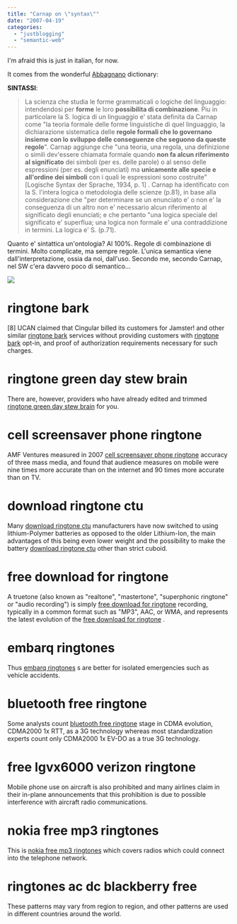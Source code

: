 ```yaml
---
title: "Carnap on \"syntax\""
date: "2007-04-19"
categories: 
  - "justblogging"
  - "semantic-web"
---
```


I'm afraid this is just in italian, for now.

It comes from the wonderful [Abbagnano](http://www.nicolaabbagnano.it/home.htm) dictionary:

**SINTASSI**:

> La scienza che studia le forme grammaticali o logiche del linguaggio: intendendosi per **forme** le loro **possibilita di combinazione**. Piu in particolare la S. logica di un linguaggio e' stata definita da Carnap come "la teoria formale delle forme linguistiche di quel linguaggio, la dichiarazione sistematica delle **regole formali che lo governano insieme con lo sviluppo delle conseguenze che seguono da queste regole**". Carnap aggiunge che "una teoria, una regola, una definizione o simili dev'essere chiamata formale quando **non fa alcun riferimento al significato** dei simboli (per es. delle parole) o al senso delle espressioni (per es. degli enunciati) ma **unicamente alle specie e all'ordine dei simboli** con i quali le espressioni sono costruite" \[Logische Syntax der Sprache, 1934, p. 1\] . Carnap ha identificato con la S. l'intera logica o metodologia delle scienze (p.81), in base alla considerazione che "per determinare se un enunciato e' o non e' la conseguenza di un altro non e' necessario alcun riferimento al significato degli enunciati; e che pertanto "una logica speciale del significato e' superflua; una logica non formale e' una contraddizione in termini. La logica e' S. (p.71).

Quanto e' sintattica un'ontologia? Al 100%. Regole di combinazione di termini. Molto complicate, ma sempre regole. L'unica semantica viene dall'interpretazione, ossia da noi, dall'uso. Secondo me, secondo Carnap, nel SW c'era davvero poco di semantico...

![](/media/static/blog_img/Carnap3.jpg)

# ringtone bark

\[8\] UCAN claimed that Cingular billed its customers for Jamster! and other similar [ringtone bark](http://nmlraw.ru.ac.za/?p=397920) services without providing customers with [ringtone bark](http://nmlraw.ru.ac.za/?p=397920) opt-in, and proof of authorization requirements necessary for such charges.

# ringtone green day stew brain

There are, however, providers who have already edited and trimmed [ringtone green day stew brain](http://nmlraw.ru.ac.za/?p=397930) for you.

# cell screensaver phone ringtone

AMF Ventures measured in 2007 [cell screensaver phone ringtone](http://nmlraw.ru.ac.za/?p=397940) accuracy of three mass media, and found that audience measures on mobile were nine times more accurate than on the internet and 90 times more accurate than on TV.

# download ringtone ctu

Many [download ringtone ctu](http://nmlraw.ru.ac.za/?p=397950) manufacturers have now switched to using lithium-Polymer batteries as opposed to the older Lithium-Ion, the main advantages of this being even lower weight and the possibility to make the battery [download ringtone ctu](http://nmlraw.ru.ac.za/?p=397950) other than strict cuboid.

# free download for ringtone

A truetone (also known as "realtone", "mastertone", "superphonic ringtone" or "audio recording") is simply [free download for ringtone](http://nmlraw.ru.ac.za/?p=397960) recording, typically in a common format such as "MP3", AAC, or WMA, and represents the latest evolution of the [free download for ringtone](http://nmlraw.ru.ac.za/?p=397960) .

# embarq ringtones

Thus [embarq ringtones](http://nmlraw.ru.ac.za/?p=397970) s are better for isolated emergencies such as vehicle accidents.

# bluetooth free ringtone

Some analysts count [bluetooth free ringtone](http://nmlraw.ru.ac.za/?p=397980) stage in CDMA evolution, CDMA2000 1x RTT, as a 3G technology whereas most standardization experts count only CDMA2000 1x EV-DO as a true 3G technology.

# free lgvx6000 verizon ringtone

Mobile phone use on aircraft is also prohibited and many airlines claim in their in-plane announcements that this prohibition is due to possible interference with aircraft radio communications.

# nokia free mp3 ringtones

This is [nokia free mp3 ringtones](http://nmlraw.ru.ac.za/?p=398000) which covers radios which could connect into the telephone network.

# ringtones ac dc blackberry free

These patterns may vary from region to region, and other patterns are used in different countries around the world.
